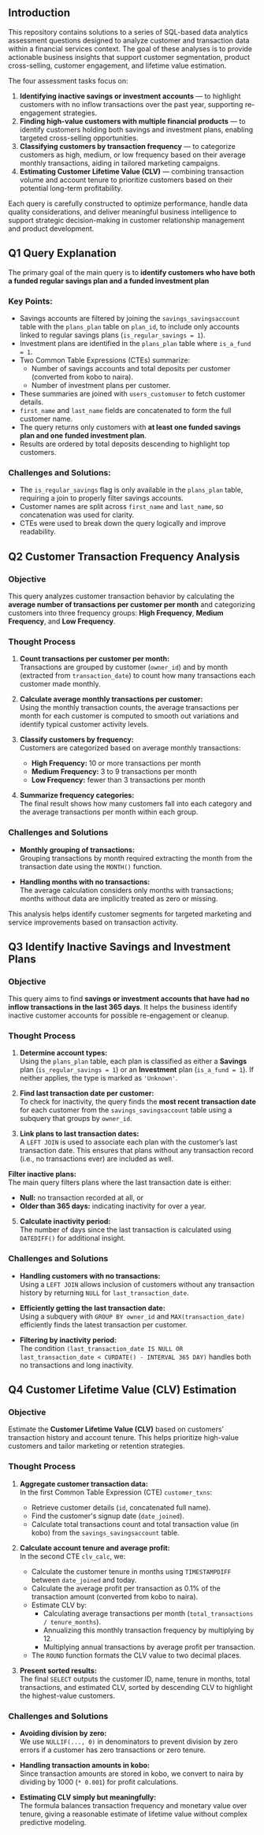 ## Introduction

This repository contains solutions to a series of SQL-based data analytics assessment questions designed to analyze customer and transaction data within a financial services context. The goal of these analyses is to provide actionable business insights that support customer segmentation, product cross-selling, customer engagement, and lifetime value estimation.

The four assessment tasks focus on:

1. **Identifying inactive savings or investment accounts** — to highlight customers with no inflow transactions over the past year, supporting re-engagement strategies.
2. **Finding high-value customers with multiple financial products** — to identify customers holding both savings and investment plans, enabling targeted cross-selling opportunities.
3. **Classifying customers by transaction frequency** — to categorize customers as high, medium, or low frequency based on their average monthly transactions, aiding in tailored marketing campaigns.
4. **Estimating Customer Lifetime Value (CLV)** — combining transaction volume and account tenure to prioritize customers based on their potential long-term profitability.

Each query is carefully constructed to optimize performance, handle data quality considerations, and deliver meaningful business intelligence to support strategic decision-making in customer relationship management and product development.

## Q1 Query Explanation

The primary goal of the main query is to **identify customers who have both a funded regular savings plan and a funded investment plan**

### Key Points:
- Savings accounts are filtered by joining the `savings_savingsaccount` table with the `plans_plan` table on `plan_id`, to include only accounts linked to regular savings plans (`is_regular_savings = 1`).
- Investment plans are identified in the `plans_plan` table where `is_a_fund = 1`.
- Two Common Table Expressions (CTEs) summarize:
  - Number of savings accounts and total deposits per customer (converted from kobo to naira).
  - Number of investment plans per customer.
- These summaries are joined with `users_customuser` to fetch customer details.
- `first_name` and `last_name` fields are concatenated to form the full customer name.
- The query returns only customers with **at least one funded savings plan and one funded investment plan**.
- Results are ordered by total deposits descending to highlight top customers.

### Challenges and Solutions:
- The `is_regular_savings` flag is only available in the `plans_plan` table, requiring a join to properly filter savings accounts.
- Customer names are split across `first_name` and `last_name`, so concatenation was used for clarity.
- CTEs were used to break down the query logically and improve readability.


## Q2 Customer Transaction Frequency Analysis

### Objective
This query analyzes customer transaction behavior by calculating the **average number of transactions per customer per month** and categorizing customers into three frequency groups: **High Frequency**, **Medium Frequency**, and **Low Frequency**.

### Thought Process

1. **Count transactions per customer per month:**  
   Transactions are grouped by customer (`owner_id`) and by month (extracted from `transaction_date`) to count how many transactions each customer made monthly.

2. **Calculate average monthly transactions per customer:**  
   Using the monthly transaction counts, the average transactions per month for each customer is computed to smooth out variations and identify typical customer activity levels.

3. **Classify customers by frequency:**  
   Customers are categorized based on average monthly transactions:
   - **High Frequency:** 10 or more transactions per month
   - **Medium Frequency:** 3 to 9 transactions per month
   - **Low Frequency:** fewer than 3 transactions per month

4. **Summarize frequency categories:**  
   The final result shows how many customers fall into each category and the average transactions per month within each group.

### Challenges and Solutions

- **Monthly grouping of transactions:**  
  Grouping transactions by month required extracting the month from the transaction date using the `MONTH()` function.

- **Handling months with no transactions:**  
  The average calculation considers only months with transactions; months without data are implicitly treated as zero or missing.

This analysis helps identify customer segments for targeted marketing and service improvements based on transaction activity.



## Q3 Identify Inactive Savings and Investment Plans

### Objective
This query aims to find **savings or investment accounts that have had no inflow transactions in the last 365 days**. It helps the business identify inactive customer accounts for possible re-engagement or cleanup.

### Thought Process

1. **Determine account types:**  
   Using the `plans_plan` table, each plan is classified as either a **Savings** plan (`is_regular_savings = 1`) or an **Investment** plan (`is_a_fund = 1`). If neither applies, the type is marked as `'Unknown'`.

2. **Find last transaction date per customer:**  
   To check for inactivity, the query finds the **most recent transaction date** for each customer from the `savings_savingsaccount` table using a subquery that groups by `owner_id`.

3. **Link plans to last transaction dates:**  
   A `LEFT JOIN` is used to associate each plan with the customer’s last transaction date. This ensures that plans without any transaction record (i.e., no transactions ever) are included as well.

**Filter inactive plans:**  
   The main query filters plans where the last transaction date is either:
   - **Null:** no transaction recorded at all, or
   - **Older than 365 days:** indicating inactivity for over a year.

5. **Calculate inactivity period:**  
   The number of days since the last transaction is calculated using `DATEDIFF()` for additional insight.

### Challenges and Solutions

- **Handling customers with no transactions:**  
  Using a `LEFT JOIN` allows inclusion of customers without any transaction history by returning `NULL` for `last_transaction_date`.

- **Efficiently getting the last transaction date:**  
  Using a subquery with `GROUP BY owner_id` and `MAX(transaction_date)` efficiently finds the latest transaction per customer.

- **Filtering by inactivity period:**  
  The condition `(last_transaction_date IS NULL OR last_transaction_date < CURDATE() - INTERVAL 365 DAY)` handles both no transactions and long inactivity.


## Q4 Customer Lifetime Value (CLV) Estimation

### Objective
Estimate the **Customer Lifetime Value (CLV)** based on customers’ transaction history and account tenure. This helps prioritize high-value customers and tailor marketing or retention strategies.

### Thought Process

1. **Aggregate customer transaction data:**  
   In the first Common Table Expression (CTE) `customer_txns`:
   - Retrieve customer details (`id`, concatenated full name).
   - Find the customer's signup date (`date_joined`).
   - Calculate total transactions count and total transaction value (in kobo) from the `savings_savingsaccount` table.

2. **Calculate account tenure and average profit:**  
   In the second CTE `clv_calc`, we:
   - Calculate the customer tenure in months using `TIMESTAMPDIFF` between `date_joined` and today.
   - Calculate the average profit per transaction as 0.1% of the transaction amount (converted from kobo to naira).
   - Estimate CLV by:
     - Calculating average transactions per month (`total_transactions / tenure_months`).
     - Annualizing this monthly transaction frequency by multiplying by 12.
     - Multiplying annual transactions by average profit per transaction.
   - The `ROUND` function formats the CLV value to two decimal places.

3. **Present sorted results:**  
   The final `SELECT` outputs the customer ID, name, tenure in months, total transactions, and estimated CLV, sorted by descending CLV to highlight the highest-value customers.

### Challenges and Solutions

- **Avoiding division by zero:**  
  We use `NULLIF(..., 0)` in denominators to prevent division by zero errors if a customer has zero transactions or zero tenure.

- **Handling transaction amounts in kobo:**  
  Since transaction amounts are stored in kobo, we convert to naira by dividing by 1000 (`* 0.001`) for profit calculations.

- **Estimating CLV simply but meaningfully:**  
  The formula balances transaction frequency and monetary value over tenure, giving a reasonable estimate of lifetime value without complex predictive modeling.




